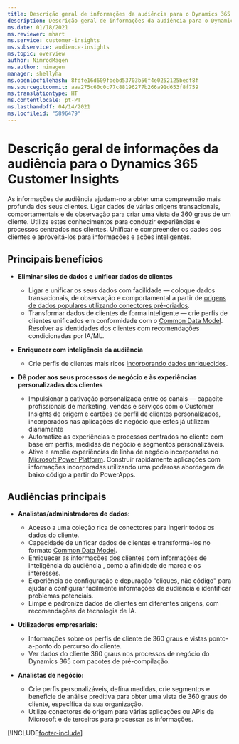 ```yaml
---
title: Descrição geral de informações da audiência para o Dynamics 365 Customer Insights
description: Descrição geral de informações da audiência para o Dynamics 365 Customer Insights.
ms.date: 01/18/2021
ms.reviewer: mhart
ms.service: customer-insights
ms.subservice: audience-insights
ms.topic: overview
author: NimrodMagen
ms.author: nimagen
manager: shellyha
ms.openlocfilehash: 8fdfe16d609fbebd53703b56f4e0252125bedf8f
ms.sourcegitcommit: aaa275c60c0c77c88196277b266a91d653f8f759
ms.translationtype: HT
ms.contentlocale: pt-PT
ms.lasthandoff: 04/14/2021
ms.locfileid: "5896479"
---
```

# <a name="audience-insights-for-dynamics-365-customer-insights-overview"></a>Descrição geral de informações da audiência para o Dynamics 365 Customer Insights

As informações de audiência ajudam-no a obter uma compreensão mais profunda dos seus clientes. Ligar dados de várias origens transacionais, comportamentais e de observação para criar uma vista de 360 graus de um cliente. Utilize estes conhecimentos para conduzir experiências e processos centrados nos clientes. Unificar e compreender os dados dos clientes e aproveitá-los para informações e ações inteligentes.

## <a name="main-benefits"></a>Principais benefícios 

- **Eliminar silos de dados e unificar dados de clientes**

  - Ligar e unificar os seus dados com facilidade — coloque dados transacionais, de observação e comportamental a partir de [origens de dados populares utilizando conectores pré-criados](data-sources.md).
  - Transformar dados de clientes de forma inteligente — crie perfis de clientes unificados em conformidade com o [Common Data Model](/common-data-model/). Resolver as identidades dos clientes com recomendações condicionadas por IA/ML.

- **Enriquecer com inteligência da audiência**

  - Crie perfis de clientes mais ricos [incorporando dados enriquecidos](enrichment-hub.md).  

- **Dê poder aos seus processos de negócio e às experiências personalizadas dos clientes**

  - Impulsionar a cativação personalizada entre os canais — capacite profissionais de marketing, vendas e serviços com o Customer Insights de origem e cartões de perfil de clientes personalizados, incorporados nas aplicações de negócio que estes já utilizam diariamente
  - Automatize as experiências e processos centrados no cliente com base em perfis, medidas de negócio e segmentos personalizáveis.
  - Ative e amplie experiências de linha de negócio incorporadas no [Microsoft Power Platform](https://powerplatform.microsoft.com/). Construir rapidamente aplicações com informações incorporadas utilizando uma poderosa abordagem de baixo código a partir do PowerApps.  

## <a name="key-audiences"></a>Audiências principais

- **Analistas/administradores de dados:**

  - Acesso a uma coleção rica de conectores para ingerir todos os dados do cliente.
  - Capacidade de unificar dados de clientes e transformá-los no formato [Common Data Model](/common-data-model/).
  - Enriquecer as informações dos clientes com informações de inteligência da audiência , como a afinidade de marca e os interesses.
  - Experiência de configuração e depuração "cliques, não código" para ajudar a configurar facilmente informações de audiência e identificar problemas potenciais.
  - Limpe e padronize dados de clientes em diferentes origens, com recomendações de tecnologia de IA.  

- **Utilizadores empresariais:**

  - Informações sobre os perfis de cliente de 360 graus e vistas ponto-a-ponto do percurso do cliente.
  - Ver dados do cliente 360 graus nos processos de negócio do Dynamics 365 com pacotes de pré-compilação.

- **Analistas de negócio:**

  - Crie perfis personalizáveis, defina medidas, crie segmentos e beneficie de análise preditiva para obter uma vista de 360 graus do cliente, específica da sua organização.  
  - Utilize conectores de origem para várias aplicações ou APIs da Microsoft e de terceiros para processar as informações.


[!INCLUDE[footer-include](../includes/footer-banner.md)]